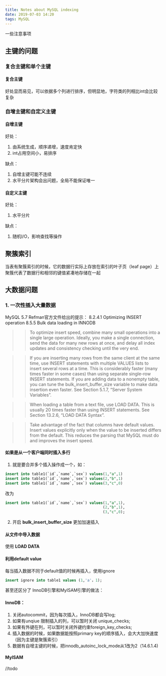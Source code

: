 ```yaml
---
title: Notes about MySQL indexing
date: 2019-07-03 14:20
tags: MySQL
---
```


一些注意事项

<!--more-->

## 主键的问题

### 复合主键和单个主键
#### 复合主键
好处显而易见，可以依据多个列进行排序，但明显地，字符类的列相比int会比较复杂



### 自增主键和自定义主键

#### 自增主键
好处：
1. 由系统生成，顺序递增，速度肯定快
2. int占用空间小，易排序

缺点：
1. 自增主键可能不连续
2. 水平分片架构会出问题，全局不能保证唯一


#### 自定义主键
好处：
1. 水平分片

缺点：
1. 随机I/O，影响查找等操作 


## 聚簇索引

当表有聚簇索引的时候，它的数据行实际上存放在索引的叶子页（leaf page）上
聚簇代表了数据行和相邻的键值紧凑地存储在一起



## 大数据问题

### 1. 一次性插入大量数据
MySQL 5.7 Refman官方文件给出的提示：
8.2.4.1 Optimizing INSERT operation
8.5.5 Bulk data loading in INNODB

>> To optimize insert speed, combine many small operations into a single large operation. Ideally, you make a single connection, send the data for many new rows at once, and delay all index updates and consistency checking until the very end.

>> If you are inserting many rows from the same client at the same time, use INSERT statements with multiple VALUES lists to insert several rows at a time. This is considerably faster (many times faster in some cases) than using separate single-row INSERT statements. If you are adding data to a nonempty table, you can tune the bulk_insert_buffer_size variable to make data insertion even faster. See Section 5.1.7, “Server System Variables”.

>> When loading a table from a text file, use LOAD DATA. This is usually 20 times faster than using INSERT statements. See Section 13.2.6, “LOAD DATA Syntax”.

>> Take advantage of the fact that columns have default values. Insert values explicitly only when the value to be inserted differs from the default. This reduces the parsing that MySQL must do and improves the insert speed.



#### 如果是从一个客户端同时插入多行
1. 就是要合并多个插入操作成一个，如：
```sql
insert into table1(`id`,`name`,`sex`) values(1,"a",1)
insert into table1(`id`,`name`,`sex`) values(2,"b",1)
insert into table1(`id`,`name`,`sex`) values(3,"c",0)
```
改为
```sql
insert into table1(`id`,`name`,`sex`) values(1,"a",1),
                                            (2,"b",1),
                                            (3,"c",0);
```
2. 开启 **bulk_insert_buffer_size** 更加加速插入

#### 从文件中导入数据

使用 **LOAD DATA** 

#### 利用default value

每当插入数据不同于default值的时候再插入，使用ignore
```sql
insert ignore into table1 values (1,'a'，1);
```


甚至还区分了 InnoDB引擎和MyISAM引擎的做法：
#### InnoDB：
1. 关闭autocommit，因为每次插入，InnoDB都会写log;
2. 如果有unqiue 限制插入的列，可以暂时关闭 unique_checks;
3. 如果有外键在列，可以暂时关闭外键约束foreign_key_checks;
4. 插入数据的时候，如果数据能按照primary key的顺序插入，会大大加快速度（因为主键是聚簇索引）
5. 数据有自增主键的时候，把innodb_autoinc_lock_mode从1改为2（14.6.1.4)

#### MyISAM

//todo